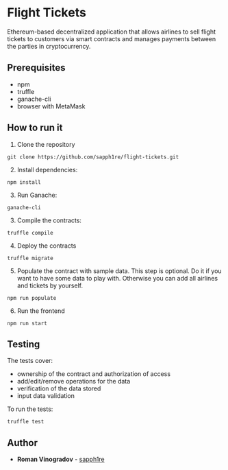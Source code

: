 # Flight Tickets

Ethereum-based decentralized application that allows airlines to sell flight tickets to customers via smart contracts and manages payments between the parties in cryptocurrency.

## Prerequisites

* npm
* truffle
* ganache-cli
* browser with MetaMask

## How to run it

1. Clone the repository
```
git clone https://github.com/sapph1re/flight-tickets.git
```

2. Install dependencies:

```
npm install
```

3. Run Ganache:

```
ganache-cli
```

3. Compile the contracts:

```
truffle compile
```

4. Deploy the contracts

```
truffle migrate
```

5. Populate the contract with sample data. This step is optional. Do it if you want to have some data to play with. Otherwise you can add all airlines and tickets by yourself.

```
npm run populate
```

6. Run the frontend

```
npm run start
```

## Testing

The tests cover:
* ownership of the contract and authorization of access
* add/edit/remove operations for the data
* verification of the data stored
* input data validation

To run the tests:
```
truffle test
```

## Author

* **Roman Vinogradov** - [sapph1re](https://github.com/sapph1re)

